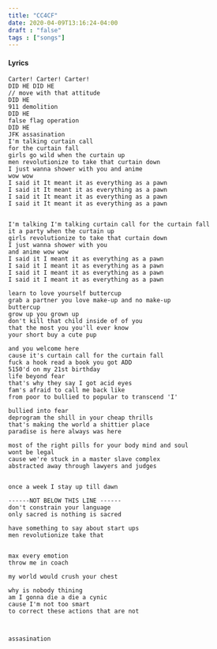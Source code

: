 ```yaml
---
title: "CC4CF"
date: 2020-04-09T13:16:24-04:00
draft : "false"
tags : ["songs"]
---
```


<!--more-->

#### Lyrics

```
Carter! Carter! Carter!
DID HE DID HE
// move with that attitude
DID HE
911 demolition
DID HE
false flag operation
DID HE
JFK assasination
I'm talking curtain call
for the curtain fall
girls go wild when the curtain up
men revolutionize to take that curtain down
I just wanna shower with you and anime
wow wow
I said it It meant it as everything as a pawn
I said it It meant it as everything as a pawn
I said it It meant it as everything as a pawn
I said it It meant it as everything as a pawn


I'm talking I'm talking curtain call for the curtain fall
it a party when the curtain up
girls revolutionize to take that curtain down
I just wanna shower with you
and anime wow wow
I said it I meant it as everything as a pawn
I said it I meant it as everything as a pawn
I said it I meant it as everything as a pawn
I said it I meant it as everything as a pawn

learn to love yourself buttercup
grab a partner you love make-up and no make-up
buttercup
grow up you grown up
don't kill that child inside of of you
that the most you you'll ever know
your short buy a cute pup

and you welcome here
cause it's curtain call for the curtain fall
fuck a hook read a book you got ADD
5150'd on my 21st birthday
life beyond fear
that's why they say I got acid eyes
fam's afraid to call me back like
from poor to bullied to popular to transcend 'I'

bullied into fear
deprogram the shill in your cheap thrills
that's making the world a shittier place
paradise is here always was here

most of the right pills for your body mind and soul
wont be legal
cause we're stuck in a master slave complex
abstracted away through lawyers and judges


once a week I stay up till dawn

------NOT BELOW THIS LINE ------
don't constrain your language
only sacred is nothing is sacred

have something to say about start ups
men revolutionize take that


max every emotion
throw me in coach

my world would crush your chest

why is nobody thining
am I gonna die a die a cynic
cause I'm not too smart
to correct these actions that are not



assasination
```

<!--
♩     Musical quarter note     &#9833;
♪     Musical eighth note      &#9834;
♫     Musical single bar note  &#9835;
♬     Musical double bar note  &#9836;
𝄪     Double sharp note                  &#119082;
𝄆     Musical Symbol Left Repeat Sign    &#x1D106;
𝄇     Musical Symbol Right Repeat Sign   &#x1D107;
𝄈     Musical Symbol Repeat Dots         &#x1D108;
𝄐     Musical Symbol Fermata             &#x1D110;
𝄑     Musical Symbol Fermata Below       &#x1D111;
𝄒     Musical Symbol Breath Mark         &#x1D112;
𝆒     Musical Symbol Crescendo           &#x1D192;
𝆓     Musical Symbol Decrescendo         &#x1D193;
𝄫     Double flat note                   &#119083;
𝄞     G clef     &#119070;
𝄢     F clef     &#119074;
𝄡     C clef     &#119073; -->

